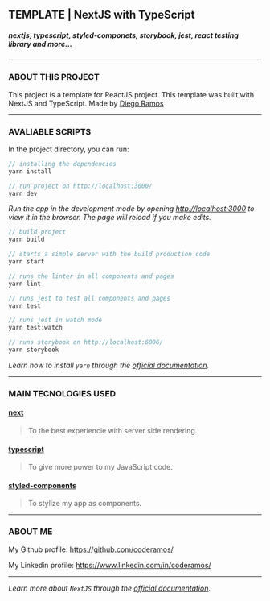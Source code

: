 ## TEMPLATE | NextJS with TypeScript

##### nextjs, typescript, styled-componets, storybook, jest, react testing library and more...

---

### ABOUT THIS PROJECT

This project is a template for ReactJS project. This template was built with NextJS and TypeScript. Made by [Diego Ramos](https://www.linkedin.com/in/coderamos/)

---

### AVALIABLE SCRIPTS

In the project directory, you can run:

```jsx
// installing the dependencies
yarn install
```

```jsx
// run project on http://localhost:3000/
yarn dev
```

_Run the app in the development mode by opening [http://localhost:3000](http://localhost:3000) to view it in the browser. The page will reload if you make edits._

```jsx
// build project
yarn build
```

```jsx
// starts a simple server with the build production code
yarn start
```

```jsx
// runs the linter in all components and pages
yarn lint
```

```jsx
// runs jest to test all components and pages
yarn test
```

```jsx
// runs jest in watch mode
yarn test:watch
```

```jsx
// runs storybook on http://localhost:6006/
yarn storybook
```

_Learn how to install `yarn` through the [official documentation](https://yarnpkg.com/pt-BR/docs/install)._

---

### MAIN TECNOLOGIES USED

#### [next](https://nextjs.org/)

> To the best experiencie with server side rendering.

#### [typescript](https://www.typescriptlang.org/)

> To give more power to my JavaScript code.

#### [styled-components](https://styled-components.com/)

> To stylize my app as components.

---

### ABOUT ME

My Github profile: https://github.com/coderamos/

My Linkedin profile: https://www.linkedin.com/in/coderamos/

---

_Learn more about `NextJS` through the [official documentation](https://nextjs.org/docs)._
